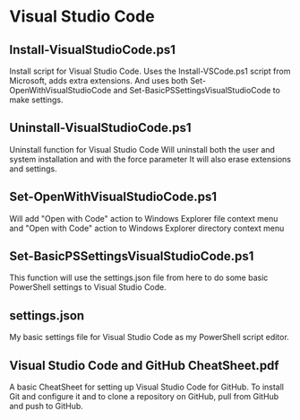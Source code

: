 Visual Studio Code
==================

Install-VisualStudioCode.ps1
------------------------------

Install script for Visual Studio Code.
Uses the Install-VSCode.ps1 script from Microsoft, adds extra extensions.
And uses both Set-OpenWithVisualStudioCode and Set-BasicPSSettingsVisualStudioCode to
make settings.

Uninstall-VisualStudioCode.ps1
------------------------------

Uninstall function for Visual Studio Code
Will uninstall both the user and system installation and with the force parameter It will also
erase extensions and settings.

Set-OpenWithVisualStudioCode.ps1
--------------------------------

Will add
"Open with Code" action to Windows Explorer file context menu
and
"Open with Code" action to Windows Explorer directory context menu

Set-BasicPSSettingsVisualStudioCode.ps1
---------------------------------------

This function will use the settings.json file from here to
do some basic PowerShell settings to Visual Studio Code.

settings.json
-------------

My basic settings file for Visual Studio Code as my PowerShell script editor.

Visual Studio Code and GitHub CheatSheet.pdf
--------------------------------------------

A basic CheatSheet for setting up Visual Studio Code for GitHub.
To install Git and configure it and to clone a repository on GitHub, pull from GitHub and push to GitHub.
